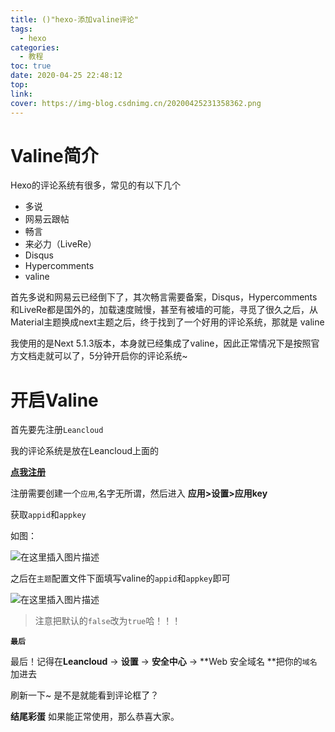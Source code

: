 ```yaml
---
title: ()"hexo-添加valine评论"
tags:
  - hexo
categories:
  - 教程
toc: true
date: 2020-04-25 22:48:12
top:
link:
cover: https://img-blog.csdnimg.cn/20200425231358362.png
---
```



# Valine简介

Hexo的评论系统有很多，常见的有以下几个

- 多说
- 网易云跟帖
- 畅言
- 来必力（LiveRe）
- Disqus
- Hypercomments
- valine


首先多说和网易云已经倒下了，其次畅言需要备案，Disqus，Hypercomments和LiveRe都是国外的，加载速度贼慢，甚至有被墙的可能，寻觅了很久之后，从Material主题换成next主题之后，终于找到了一个好用的评论系统，那就是 valine

我使用的是Next 5.1.3版本，本身就已经集成了valine，因此正常情况下是按照官方文档走就可以了，5分钟开启你的评论系统~

# 开启Valine

首先要先注册`Leancloud`

我的评论系统是放在Leancloud上面的

[**点我注册**](https://leancloud.cn/)

注册需要创建一个`应用`,名字无所谓，然后进入 **应用>设置>应用key**

获取`appid`和`appkey`  

如图：

![在这里插入图片描述](https://img-blog.csdnimg.cn/2020042523071175.png?x-oss-process=image/watermark,type_ZmFuZ3poZW5naGVpdGk,shadow_10,text_aHR0cHM6Ly9ibG9nLmNzZG4ubmV0L3FxXzQ0OTk0ODQy,size_16,color_FFFFFF,t_70)

之后在`主题`配置文件下面填写valine的`appid`和`appkey`即可

![在这里插入图片描述](https://img-blog.csdnimg.cn/20200425230938276.png?x-oss-process=image/watermark,type_ZmFuZ3poZW5naGVpdGk,shadow_10,text_aHR0cHM6Ly9ibG9nLmNzZG4ubmV0L3FxXzQ0OTk0ODQy,size_16,color_FFFFFF,t_70)

>注意把默认的`false`改为`true`哈！！！


**`最后`**

最后！记得在**Leancloud** -> **设置** -> **安全中心** -> **Web 安全域名 **把你的`域名`加进去

刷新一下~ 是不是就能看到评论框了？

**结尾彩蛋**
如果能正常使用，那么恭喜大家。